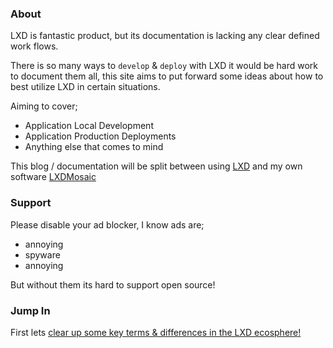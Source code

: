 ### About
LXD is fantastic product, but its documentation is lacking any clear defined work
flows.

There is so many ways to `develop` & `deploy` with LXD it would be hard work
to document them all, this site aims to put forward some ideas about how to
best utilize LXD in certain situations.

Aiming to cover;

 - Application Local Development
 - Application Production Deployments
 - Anything else that comes to mind

This blog / documentation will be split between using [LXD](https://github.com/lxc/lxd)
and my own software [LXDMosaic](https://github.com/turtle0x1/LxdMosaic)

### Support

Please disable your ad blocker, I know ads are;

 - annoying
 - spyware
 - annoying

But without them its hard to support open source!

### Jump In
First lets [clear up some key terms & differences in the LXD ecosphere!](key_terms.html)
